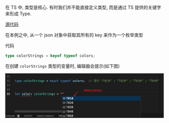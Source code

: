 
在 TS 中, 类型是核心. 有时我们并不能直接定义类型, 而是通过 TS 提供的关键字来形成 Type.

[源代码](props.ts)

在本例之中, 从一个 json 对象中获取其所有的 key 来作为一个枚举类型 

代码

```ts
type colorStrings = keyof typeof colors;
```

在创建 `colorStrings` 类型的变量时, 编辑器会提示(如下图)

![VS提示](vs提示.png)